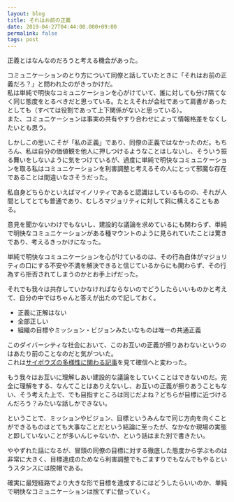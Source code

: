 ```yaml
---
layout: blog
title: それはお前の正義
date: 2019-04-27T04:44:00.000+09:00
permalink: false
tags: post
---
```


正義とはなんなのだろうと考える機会があった。

コミュニケーションのとり方について同僚と話していたときに「それはお前の正義だろ？」と問われたのがきっかけだ。  
私は単純で明快なコミュニケーションを心がけていて、誰に対しても分け隔てなく同じ態度をとるべきだと思っている。たとえそれが会社であって肩書があったとしても（すべては役割であって上下関係がないと思っている）。  
また、コミュニケーションは事実の共有やすり合わせによって情報格差をなくしたいとも思う。

しかしこの思いこそが「私の正義」であり、同僚の正義ではなかったのだ。もちろん、私は自分の価値観を他人に押しつけるようなことはしないし、そういう振る舞いをしないように気をつけているが、過度に単純で明快なコミュニケーションを取る私はコミュニケーションを利害調整と考えるその人にとって邪魔な存在であることは間違いなさそうだった。

私自身どちらかといえばマイノリティであると認識はしているものの、それが人間としてとても普通であり、むしろマジョリティに対して斜に構えることもある。

意見を聞かないわけでもないし、建設的な議論を求めているにも関わらず、単純で明快なコミュニケーションがある種マウントのように見られていたことは驚きであり、考えるきっかけになった。

単純で明快なコミュニケーションを心がけているのは、その行為自体がマジョリティの口にする不安や不満を解決できると信じているからにも関わらず、その行為すら拒否されてしまうのかとお手上げだった。

それでも我々は共存していかなければならないのでどうしたらいいものかと考えて、自分の中ではちゃんと答えが出たので記しておく。

- 正義に正解はない
- 全部正しい
- 組織の目標やミッション・ビジョンみたいなものは唯一の共通正義

このダイバーシティな社会において、このお互いの正義が擦りあわないというのはあたり前のことなのだと気がついた。  
これは[サイボウズの多様性に関わる記事](https://scrapbox.io/uknmr/成長を強いるのではなく、「発達」する状態を提供できる組織は変化に強い──サイボウズ_青野慶久×中土井僚_|_サイボウズ式)を見て確信へと変わった。

もう我々はお互いに理解しあい建設的な議論をしていくことはできないのだ。完全に理解をする、なんてことはありえないし、お互いの正義が擦りあうこともない、そう考えた上で、でも目指すところは同じだよね？どちらが目標に近づけるんだろう？みたいな話しかできない。

ということで、ミッションやビジョン、目標というみんなで同じ方向を向くことができるものはとても大事なことだという結論に至ったが、なかなか現場の実態と即していないことが多いんじゃないか、という話はまた別で書きたい。

ややずれた話になるが、冒頭の同僚の目標に対する徹底した態度から学ぶものは非常に大きく、目標達成のためなら利害調整でもごますりでもなんでもやるというスタンスには脱帽である。

確実に最短経路でより大きな形で目標を達成するにはどうしたらいいのか、単純で明快なコミュニケーションは捨てずに倣っていく。
